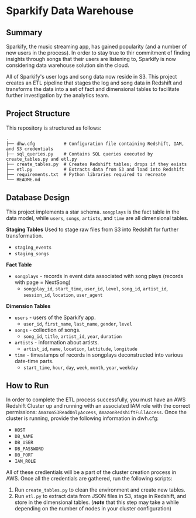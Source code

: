# Sparkify Data Warehouse

## Summary

Sparkify, the music streaming app, has gained popularity (and a number of new users in the process). In order to stay true to thir commitment of finding insights through songs that their users are listening to, Sparkify is now considering data warehouse solution sin the cloud.

All of Sparkify's user logs and song data now reside in S3. This project creates an ETL pipeline that stages the log and song data in Redshift and transforms the data into a set of fact and dimensional tables to facilitate further investigation by the analytics team.

## Project Structure

This repository is structured as follows:

```
.
├── dhw.cfg           # Configuration file containing Redshift, IAM, and S3 credentials
├── sql_queries.py    # Contains SQL queries executed by create_tables.py and etl.py
├── create_tables.py  # Creates Redshift tables; drops if they exists
├── etl.py            # Extracts data from S3 and load into Redshift
├── requirements.txt  # Python libraries required to recreate
└── README.md

```

## Database Design
This project implements a star schema. `songplays` is the fact table in the data model, while `users`, `songs`, `artists`, and `time` are all dimensional tables.

**Staging Tables**
Used to stage raw files from S3 into Redshift for further transformation.
* `staging_events`
* `staging_songs`

**Fact Table**
* `songplays` - records in event data associated with song plays (records with page = NextSong)
  * `songplay_id`, `start_time`, `user_id`, `level`, `song_id`, `artist_id`, `session_id`, `location`, `user_agent`

**Dimension Tables**
* `users` - users of the Sparkify app.
  * `user_id`, `first_name`, `last_name`, `gender`, `level`
* `songs` - collection of songs.
  * `song_id`, `title`, `artist_id`, `year`, `duration`
* `artists` - information about artists.
  * `artist_id`, `name`, `location`, `lattitude`, `longitude`
* `time` - timestamps of records in songplays deconstructed into various date-time parts.
  * `start_time`, `hour`, `day`, `week`, `month`, `year`, `weekday`


## How to Run

In order to complete the ETL process successfully, you must have an AWS Redshift Cluster up and running with an associated IAM role with the correct permissions: `AmazonS3ReadOnlyAccess`, `AmazonRedshiftFullAccess`. Once the cluster is running, provide the following information in dwh.cfg:
* `HOST`
* `DB_NAME`
* `DB_USER`
* `DB_PASSWORD`
* `DB_PORT`
* `IAM_ROLE`

All of these credientials will be a part of the cluster creation process in AWS. Once all the credentials are gathered, run the following scripts:
1. Run `create_tables.py` to clean the environment and create new tables.
2. Run `etl.py` to extract data from JSON files in S3, stage in Redshift, and store in the dimensional tables. (***note*** that this step may take a while depending on the number of nodes in your cluster configuration)